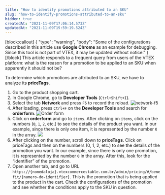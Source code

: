 ```yaml
---
title: "How to identify promotions attributed to an SKU"
slug: "how-to-identify-promotions-attributed-to-an-sku"
hidden: true
createdAt: "2021-11-09T17:06:14.573Z"
updatedAt: "2021-11-09T19:59:19.524Z"
---
```


[block:callout]
{
  "type": "warning",
  "body": "Some of the configurations described in this article use **Google Chrome** as an example for debugging. Since this tool is not part of VTEX, it may be updated without notice."
}
[/block]
This article responds to a frequent query from users of the VTEX platform: what is the reason for a promotion to be applied to an SKU when apparently it should not be?

To determine which promotions are attributed to an SKU, we have to analyze its **priceTags**.

1. Go to the product shopping cart.
2. In Google Chrome, go to **Developer Tools** (`Ctrl+Shift+I`).
3. Select the tab **Network** and press `F5` to record the reload.
   ![network-f5](https://cdn.jsdelivr.net/gh/vtexdocs/dev-portal-content@main/docs/guides/Promotions/how-to-identify-promotions-attributed-to-an-sku-0_22.png)
4. After loading, press `Ctrl+F` on the **Developer Tools** and search for **orderform**.
   ![Order form](https://cdn.jsdelivr.net/gh/vtexdocs/dev-portal-content@main/docs/guides/Promotions/how-to-identify-promotions-attributed-to-an-sku-1_24.png)
5. Click on **orderform** and go to `items`. After clicking on `items`, click on the numbers (`0`, `1`, `2`, etc.) to see the details of the product you want. In our example, since there is only one item, it is represented by the number `0` in the array.
   ![](https://cdn.jsdelivr.net/gh/vtexdocs/dev-portal-content@main/docs/guides/Promotions/how-to-identify-promotions-attributed-to-an-sku-2_26.png)
6. After clicking on the number, scroll down to **priceTags**. Click on priceTags and then on the numbers (0, 1, 2, etc.) to see the details of the promotion you want. In our example, since there is only one promotion, it is represented by the number `0` in the array. After this, look for the “identifier” of the promotion.
7. Open another tab, and go to URL `https://{nomedaloja}.vtexcommercestable.com.br/admin/pricing/#/benefit/{numero-do-identifier}`. This is the promotion that is being applied to the product in the cart. Check the configurations of the promotion and see whether the conditions apply to the SKU in question.
